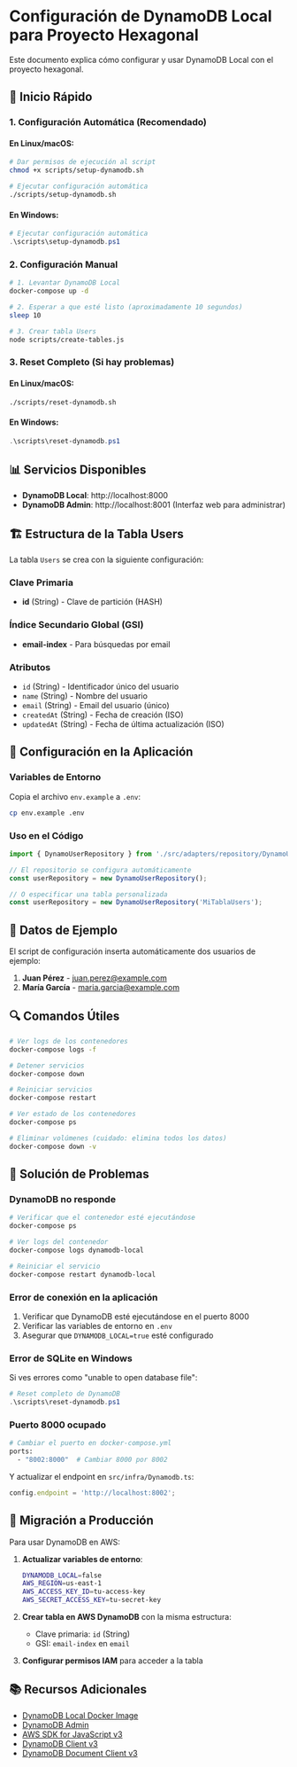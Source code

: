 # Configuración de DynamoDB Local para Proyecto Hexagonal

Este documento explica cómo configurar y usar DynamoDB Local con el proyecto hexagonal.

## 🚀 Inicio Rápido

### 1. Configuración Automática (Recomendado)

#### En Linux/macOS:
```bash
# Dar permisos de ejecución al script
chmod +x scripts/setup-dynamodb.sh

# Ejecutar configuración automática
./scripts/setup-dynamodb.sh
```

#### En Windows:
```powershell
# Ejecutar configuración automática
.\scripts\setup-dynamodb.ps1
```

### 2. Configuración Manual

```bash
# 1. Levantar DynamoDB Local
docker-compose up -d

# 2. Esperar a que esté listo (aproximadamente 10 segundos)
sleep 10

# 3. Crear tabla Users
node scripts/create-tables.js
```

### 3. Reset Completo (Si hay problemas)

#### En Linux/macOS:
```bash
./scripts/reset-dynamodb.sh
```

#### En Windows:
```powershell
.\scripts\reset-dynamodb.ps1
```

## 📊 Servicios Disponibles

- **DynamoDB Local**: http://localhost:8000
- **DynamoDB Admin**: http://localhost:8001 (Interfaz web para administrar)

## 🏗️ Estructura de la Tabla Users

La tabla `Users` se crea con la siguiente configuración:

### Clave Primaria
- **id** (String) - Clave de partición (HASH)

### Índice Secundario Global (GSI)
- **email-index** - Para búsquedas por email

### Atributos
- `id` (String) - Identificador único del usuario
- `name` (String) - Nombre del usuario
- `email` (String) - Email del usuario (único)
- `createdAt` (String) - Fecha de creación (ISO)
- `updatedAt` (String) - Fecha de última actualización (ISO)

## 🔧 Configuración en la Aplicación

### Variables de Entorno

Copia el archivo `env.example` a `.env`:

```bash
cp env.example .env
```

### Uso en el Código

```typescript
import { DynamoUserRepository } from './src/adapters/repository/DynamoUserRepository';

// El repositorio se configura automáticamente
const userRepository = new DynamoUserRepository();

// O especificar una tabla personalizada
const userRepository = new DynamoUserRepository('MiTablaUsers');
```

## 🧪 Datos de Ejemplo

El script de configuración inserta automáticamente dos usuarios de ejemplo:

1. **Juan Pérez** - juan.perez@example.com
2. **María García** - maria.garcia@example.com

## 🔍 Comandos Útiles

```bash
# Ver logs de los contenedores
docker-compose logs -f

# Detener servicios
docker-compose down

# Reiniciar servicios
docker-compose restart

# Ver estado de los contenedores
docker-compose ps

# Eliminar volúmenes (cuidado: elimina todos los datos)
docker-compose down -v
```

## 🐛 Solución de Problemas

### DynamoDB no responde
```bash
# Verificar que el contenedor esté ejecutándose
docker-compose ps

# Ver logs del contenedor
docker-compose logs dynamodb-local

# Reiniciar el servicio
docker-compose restart dynamodb-local
```

### Error de conexión en la aplicación
1. Verificar que DynamoDB esté ejecutándose en el puerto 8000
2. Verificar las variables de entorno en `.env`
3. Asegurar que `DYNAMODB_LOCAL=true` esté configurado

### Error de SQLite en Windows
Si ves errores como "unable to open database file":
```powershell
# Reset completo de DynamoDB
.\scripts\reset-dynamodb.ps1
```

### Puerto 8000 ocupado
```bash
# Cambiar el puerto en docker-compose.yml
ports:
  - "8002:8000"  # Cambiar 8000 por 8002
```

Y actualizar el endpoint en `src/infra/Dynamodb.ts`:
```typescript
config.endpoint = 'http://localhost:8002';
```

## 🔄 Migración a Producción

Para usar DynamoDB en AWS:

1. **Actualizar variables de entorno**:
   ```bash
   DYNAMODB_LOCAL=false
   AWS_REGION=us-east-1
   AWS_ACCESS_KEY_ID=tu-access-key
   AWS_SECRET_ACCESS_KEY=tu-secret-key
   ```

2. **Crear tabla en AWS DynamoDB** con la misma estructura:
   - Clave primaria: `id` (String)
   - GSI: `email-index` en `email`

3. **Configurar permisos IAM** para acceder a la tabla

## 📚 Recursos Adicionales

- [DynamoDB Local Docker Image](https://hub.docker.com/r/amazon/dynamodb-local)
- [DynamoDB Admin](https://github.com/aaronshaf/dynamodb-admin)
- [AWS SDK for JavaScript v3](https://docs.aws.amazon.com/sdk-for-javascript/v3/developer-guide/)
- [DynamoDB Client v3](https://docs.aws.amazon.com/AWSJavaScriptSDK/v3/latest/client/dynamodb/)
- [DynamoDB Document Client v3](https://docs.aws.amazon.com/AWSJavaScriptSDK/v3/latest/modules/_aws_sdk_lib_dynamodb.html) 
